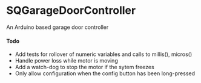 # SQGarageDoorController
An Arduino based garage door controller

#### Todo
- Add tests for rollover of numeric variables and calls to millis(), micros()
- Handle power loss while motor is moving
- Add a watch-dog to stop the motor if the sytem freezes
- Only allow configuration when the config button has been long-pressed